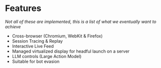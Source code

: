 # Features

_Not all of these are implemented, this is a list of what we eventually want to achieve_

* Cross-browser (Chromium, WebKit & Firefox)
* Session Tracing & Replay
* Interactive Live Feed
* Managed virtualized display for headful launch on a server
* LLM controls (Large Action Model)
* Suitable for bot evasion
